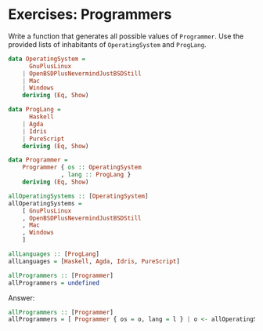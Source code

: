 # Exercises: Programmers

Write a function that generates all possible values of `Programmer`. Use the provided lists of inhabitants of `OperatingSystem` and `ProgLang`.

```haskell
data OperatingSystem =
      GnuPlusLinux
    | OpenBSDPlusNevermindJustBSDStill
    | Mac
    | Windows
    deriving (Eq, Show)

data ProgLang =
      Haskell
    | Agda
    | Idris
    | PureScript
    deriving (Eq, Show)

data Programmer =
    Programmer { os :: OperatingSystem
               , lang :: ProgLang }
    deriving (Eq, Show)

allOperatingSystems :: [OperatingSystem]
allOperatingSystems =
    [ GnuPlusLinux
    , OpenBSDPlusNevermindJustBSDStill
    , Mac
    , Windows
    ]

allLanguages :: [ProgLang]
allLanguages = [Haskell, Agda, Idris, PureScript]

allProgrammers :: [Programmer]
allProgrammers = undefined
```

Answer:
```haskell
allProgrammers :: [Programmer]
allProgrammers = [ Programmer { os = o, lang = l } | o <- allOperatingSystems, l <- allLanguages ]
```